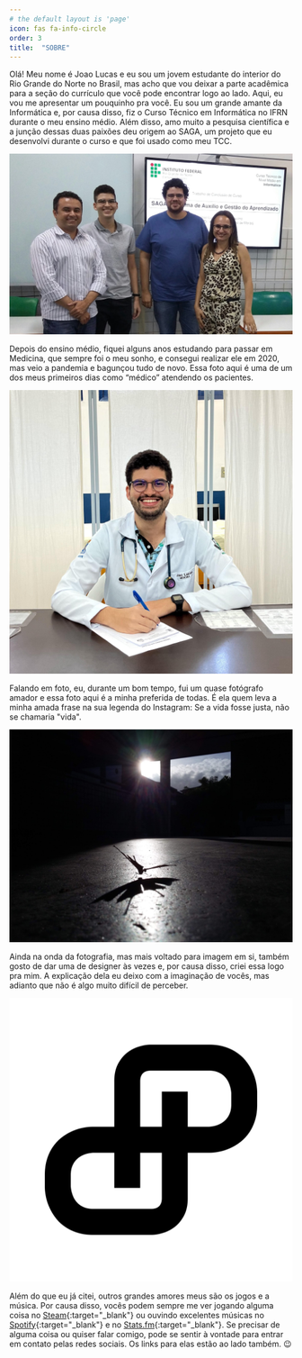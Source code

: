 ```yaml
---
# the default layout is 'page'
icon: fas fa-info-circle
order: 3
title:  "SOBRE"
---
```


Olá! Meu nome é Joao Lucas e eu sou um jovem estudante do interior do Rio Grande do Norte no Brasil, mas acho que vou deixar a parte acadêmica para a seção do currículo que você pode encontrar logo ao lado. Aqui, eu vou me apresentar um pouquinho pra você.
Eu sou um grande amante da Informática e, por causa disso, fiz o Curso Técnico em Informática no IFRN durante o meu ensino médio. Além disso, amo muito a pesquisa científica e a junção dessas duas paixões deu origem ao SAGA, um projeto que eu desenvolvi durante o curso e que foi usado como meu TCC.

![](/assets/img/sobreimagem1.jpg)

Depois do ensino médio, fiquei alguns anos estudando para passar em Medicina, que sempre foi o meu sonho, e consegui realizar ele em 2020, mas veio a pandemia e bagunçou tudo de novo. Essa foto aqui é uma de um dos meus primeiros dias como “médico” atendendo os pacientes.

![](/assets/img/sobreimagem2.jpg)


Falando em foto, eu, durante um bom tempo, fui um quase fotógrafo amador e essa foto aqui é a minha preferida de todas. É ela quem leva a minha amada frase na sua legenda do Instagram: Se a vida fosse justa, não se chamaria "vida".

![](/assets/img/sobreimagem3.jpg)

Ainda na onda da fotografia, mas mais voltado para imagem em si, também gosto de dar uma de designer às vezes e, por causa disso, criei essa logo pra mim. A explicação dela eu deixo com a imaginação de vocês, mas adianto que não é algo muito difícil de perceber.

![](/assets/img/sobreimagem4.svg)

Além do que eu já citei, outros grandes amores meus são os jogos e a música. Por causa disso, vocês podem sempre me ver jogando alguma coisa no [Steam](https://steamcommunity.com/id/joalllucas/){:target="_blank"} ou ouvindo excelentes músicas no [Spotify](https://open.spotify.com/user/joalllucas){:target="_blank"} e no [Stats.fm](https://stats.fm/joalllucas){:target="_blank"}.
Se precisar de alguma coisa ou quiser falar comigo, pode se sentir à vontade para entrar em contato pelas redes sociais. Os links para elas estão ao lado também. 😉

